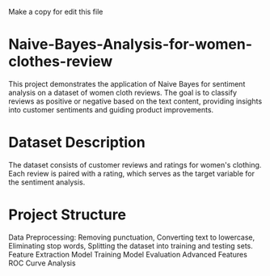 Make a copy for edit this file

# Naive-Bayes-Analysis-for-women-clothes-review
This project demonstrates the application of Naive Bayes for sentiment analysis on a dataset of women cloth reviews. The goal is to classify reviews as positive or negative based on the text content, providing insights into customer sentiments and guiding product improvements.

# Dataset Description
The dataset consists of customer reviews and ratings for women's clothing. Each review is paired with a rating, which serves as the target variable for the sentiment analysis.

# Project Structure
Data Preprocessing: Removing punctuation, Converting text to lowercase, Eliminating stop words, Splitting the dataset into training and testing sets.
Feature Extraction
Model Training
Model Evaluation
Advanced Features
ROC Curve Analysis
